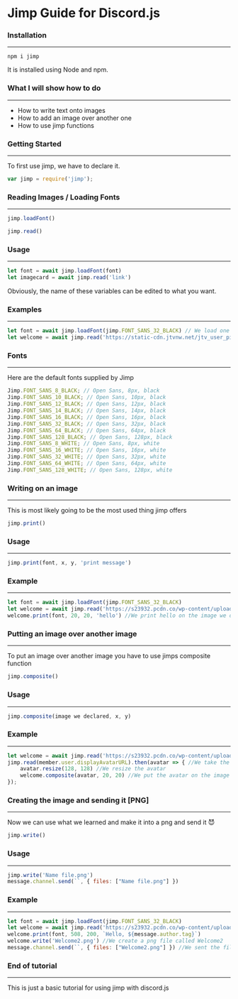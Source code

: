 # Jimp Guide for Discord.js #

### Installation ###
- - - -
```
npm i jimp
```
It is installed using Node and npm.




### What I will show how to do ###
- - - -
- How to write text onto images
- How to add an image over another one
- How to use jimp functions




### Getting Started ###
- - - -
To first use jimp, we have to declare it.
```javascript
var jimp = require('jimp');
```




### Reading Images / Loading Fonts ###
- - - -
```javascript
jimp.loadFont()
```

```javascript
jimp.read()
```

### Usage ###
- - - -
```javascript
let font = await jimp.loadFont(font)
let imagecard = await jimp.read('link')
```
Obviously, the name of these variables can be edited to what you want.

### Examples ###
- - - - 
```javascript
let font = await jimp.loadFont(jimp.FONT_SANS_32_BLACK) // We load one of the default jimp fonts.
let welcome = await jimp.read('https://static-cdn.jtvnw.net/jtv_user_pictures/e91a3dcf-c15a-441a-b369-996922364cdc-profile_image-300x300.png') // We read the image from the link we supplied 
```

### Fonts ###
- - - -
Here are the default fonts supplied by Jimp
```javascript
Jimp.FONT_SANS_8_BLACK; // Open Sans, 8px, black
Jimp.FONT_SANS_10_BLACK; // Open Sans, 10px, black
Jimp.FONT_SANS_12_BLACK; // Open Sans, 12px, black
Jimp.FONT_SANS_14_BLACK; // Open Sans, 14px, black
Jimp.FONT_SANS_16_BLACK; // Open Sans, 16px, black
Jimp.FONT_SANS_32_BLACK; // Open Sans, 32px, black
Jimp.FONT_SANS_64_BLACK; // Open Sans, 64px, black
Jimp.FONT_SANS_128_BLACK; // Open Sans, 128px, black
Jimp.FONT_SANS_8_WHITE; // Open Sans, 8px, white
Jimp.FONT_SANS_16_WHITE; // Open Sans, 16px, white
Jimp.FONT_SANS_32_WHITE; // Open Sans, 32px, white
Jimp.FONT_SANS_64_WHITE; // Open Sans, 64px, white
Jimp.FONT_SANS_128_WHITE; // Open Sans, 128px, white
```

### Writing on an image ###
- - - -
This is most likely going to be the most used thing jimp offers
```javascript
jimp.print()
```

### Usage ###
- - - -
```javascript
jimp.print(font, x, y, 'print message')
```

### Example ###
- - - -
```javascript
let font = await jimp.loadFont(jimp.FONT_SANS_32_BLACK) 
let welcome = await jimp.read('https://s23932.pcdn.co/wp-content/uploads/2016/06/cotton-Canvas-Painting-for-Beginners-060116.jpg') 
welcome.print(font, 20, 20, 'hello') //We print hello on the image we declared as "welcome"
```

### Putting an image over another image ###
- - - -
To put an image over another image you have to use jimps composite function
```javascript
jimp.composite()
```

### Usage ###
- - - -
```js
jimp.composite(image we declared, x, y)
```
### Example ###
- - - -
```js
let welcome = await jimp.read('https://s23932.pcdn.co/wp-content/uploads/2016/06/cotton-Canvas-Painting-for-Beginners-060116.jpg')
jimp.read(member.user.displayAvatarURL).then(avatar => { //We take the user's avatar and declare it
    avatar.resize(128, 128) //We resize the avatar 
    welcome.composite(avatar, 20, 20) //We put the avatar on the image on the position 20, 20
});
```

### Creating the image and sending it [PNG] ###
- - - -
Now we can use what we learned and make it into a png and send it :smiling_imp:
```js
jimp.write()
```

### Usage ###
- - - -
```js
jimp.write('Name file.png')
message.channel.send(``, { files: ["Name file.png"] })
```

### Example ###
- - - -
```js
let font = await jimp.loadFont(jimp.FONT_SANS_32_BLACK) 
let welcome = await jimp.read('https://s23932.pcdn.co/wp-content/uploads/2016/06/cotton-Canvas-Painting-for-Beginners-060116.jpg') //We load the image from that link
welcome.print(font, 508, 200, `Hello, ${message.author.tag}`) 
welcome.write('Welcome2.png') //We create a png file called Welcome2
message.channel.send(``, { files: ["Welcome2.png"] }) //We sent the file to the channel
```

### End of tutorial ###
- - - -
This is just a basic tutorial for using jimp with discord.js
